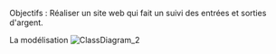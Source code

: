 Objectifs : Réaliser un site web qui fait un suivi des entrées et sorties d'argent.

La modélisation ![ClassDiagram_2](https://github.com/user-attachments/assets/be4235c0-ef03-4e84-81b2-12dec1315e04)

